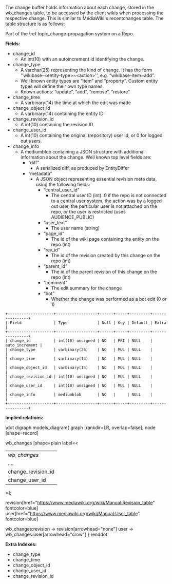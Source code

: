 The change buffer holds information about each change, stored in the wb_changes table, to be accessed by the client wikis when processing the respective change.
This is similar to MediaWiki's recentchanges table.
The table structure is as follows:

Part of the \ref topic_change-propagation system on a Repo.

**Fields:**

* change_id
  * An int(10) with an autoincrement id identifying the change.
* change_type
  * A varchar(25) representing the kind of change. It has the form ''wikibase-&lt;entity-type&gt;~&lt;action&gt;'', e.g. “wikibase-item~add”.
  * Well known entity types are “item” and “property”. Custom entity types will define their own type names.
  * Known actions: “update”, “add”, “remove”, “restore”
* change_time
  * A varbinary(14) the time at which the edit was made
* change_object_id
  * A varbinary(14) containing the entity ID
* change_revision_id
  * A int(10) containing the revision ID
* change_user_id
  * A int(10) containing the original (repository) user id, or 0 for logged out users.
* change_info
  * A mediumblob containing a JSON structure with additional information about the change. Well known top level fields are:
    * “diff”
      * A serialized diff, as produced by EntityDiffer
    * “metadata”
      * A JSON object representing essential revision meta data, using the following fields:
        * “central_user_id”
          * The central user ID (int). 0 if the repo is not connected to a central user system, the action was by a logged out user, the particular user is not attached on the repo, or the user is restricted (uses AUDIENCE_PUBLIC)
        * “user_text”
          * The user name (string)
        * “page_id”
          * The id of the wiki page containing the entity on the repo (int)
        * “rev_id”
          * The id of the revision created by this change on the repo (int)
        * “parent_id”
          * The id of the parent revision of this change on the repo (int)
        * “comment”
          * The edit summary for the change
        * “bot”
          * Whether the change was performed as a bot edit (0 or 1)

```
+--------------------+------------------+------+-----+---------+----------------+
| Field              | Type             | Null | Key | Default | Extra          |
+--------------------+------------------+------+-----+---------+----------------+
| change_id          | int(10) unsigned | NO   | PRI | NULL    | auto_increment |
| change_type        | varbinary(25)    | NO   | MUL | NULL    |                |
| change_time        | varbinary(14)    | NO   | MUL | NULL    |                |
| change_object_id   | varbinary(14)    | NO   | MUL | NULL    |                |
| change_revision_id | int(10) unsigned | NO   | MUL | NULL    |                |
| change_user_id     | int(10) unsigned | NO   | MUL | NULL    |                |
| change_info        | mediumblob       | NO   |     | NULL    |                |
+--------------------+------------------+------+-----+---------+----------------+
```

**Implied relations:**

\dot
digraph models_diagram{
    graph [rankdir=LR, overlap=false];
    node [shape=record]

wb_changes [shape=plain label=<
<table border="0" cellborder="1" cellspacing="0">
  <tr><td><i>wb_changes</i></td></tr>
  <tr><td port="1">....</td></tr>
  <tr><td port="revision">change_revision_id</td></tr>
  <tr><td port="user">change_user_id</td></tr>
</table>>];

revision[href="https://www.mediawiki.org/wiki/Manual:Revision_table" fontcolor=blue]
user[href="https://www.mediawiki.org/wiki/Manual:User_table" fontcolor=blue]

wb_changes:revision -> revision[arrowhead="none"]
user -> wb_changes:user[arrowhead="crow"]
}
\enddot

**Extra Indexes:**
 - change_type
 - change_time
 - change_object_id
 - change_user_id
 - change_revision_id
